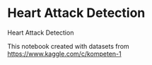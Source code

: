# Heart Attack Detection
Heart Attack Detection

This notebook created with datasets from https://www.kaggle.com/c/kompeten-1
